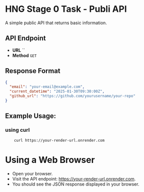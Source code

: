 # HNG Stage 0 Task - Publi API
A simple public API that returns basic information.

## API Endpoint
- **URL** ``
- **Method** `GET`

## Response Format
```json
{
  "email": "your-email@example.com",
  "current_datetime": "2025-01-30T09:30:00Z",
  "github_url": "https://github.com/yourusername/your-repo"
}
 ```
## Example Usage:
### using curl
```curl
    curl https://your-render-url.onrender.com
```

# Using a Web Browser
 - Open your browser.
 - Visit the API endpoint: https://your-render-url.onrender.com.
 - You should see the JSON response displayed in your browser.
